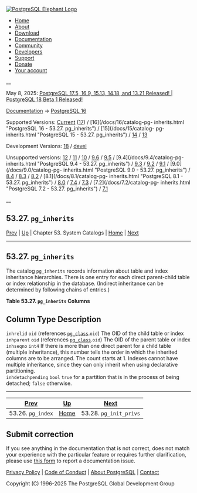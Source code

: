 [ ![PostgreSQL Elephant Logo](/media/img/about/press/elephant.png) ](/)

  * [Home](/ "Home")
  * [About](/about/ "About")
  * [Download](/download/ "Download")
  * [Documentation](/docs/ "Documentation")
  * [Community](/community/ "Community")
  * [Developers](/developer/ "Developers")
  * [Support](/support/ "Support")
  * [Donate](/about/donate/ "Donate")
  * [Your account](/account/ "Your account")

__

May 8, 2025: [ PostgreSQL 17.5, 16.9, 15.13, 14.18, and 13.21 Released! ](/about/news/postgresql-175-169-1513-1418-and-1321-released-3072/) | [ PostgreSQL 18 Beta 1 Released! ](/about/news/postgresql-18-beta-1-released-3070/)

[Documentation](/docs/ "Documentation") -> [PostgreSQL
16](/docs/16/index.html)

Supported Versions: [Current](/docs/current/catalog-pg-inherits.html
"PostgreSQL 17 - 53.27. pg_inherits") ([17](/docs/17/catalog-pg-inherits.html
"PostgreSQL 17 - 53.27. pg_inherits")) / [16](/docs/16/catalog-pg-
inherits.html "PostgreSQL 16 - 53.27. pg_inherits") / [15](/docs/15/catalog-
pg-inherits.html "PostgreSQL 15 - 53.27. pg_inherits") /
[14](/docs/14/catalog-pg-inherits.html "PostgreSQL 14 - 53.27. pg_inherits") /
[13](/docs/13/catalog-pg-inherits.html "PostgreSQL 13 - 53.27. pg_inherits")

Development Versions: [18](/docs/18/catalog-pg-inherits.html "PostgreSQL 18 -
53.27. pg_inherits") / [devel](/docs/devel/catalog-pg-inherits.html
"PostgreSQL devel - 53.27. pg_inherits")

Unsupported versions: [12](/docs/12/catalog-pg-inherits.html "PostgreSQL 12 -
53.27. pg_inherits") / [11](/docs/11/catalog-pg-inherits.html "PostgreSQL 11 -
53.27. pg_inherits") / [10](/docs/10/catalog-pg-inherits.html "PostgreSQL 10 -
53.27. pg_inherits") / [9.6](/docs/9.6/catalog-pg-inherits.html "PostgreSQL
9.6 - 53.27. pg_inherits") / [9.5](/docs/9.5/catalog-pg-inherits.html
"PostgreSQL 9.5 - 53.27. pg_inherits") / [9.4](/docs/9.4/catalog-pg-
inherits.html "PostgreSQL 9.4 - 53.27. pg_inherits") /
[9.3](/docs/9.3/catalog-pg-inherits.html "PostgreSQL 9.3 -
53.27. pg_inherits") / [9.2](/docs/9.2/catalog-pg-inherits.html "PostgreSQL
9.2 - 53.27. pg_inherits") / [9.1](/docs/9.1/catalog-pg-inherits.html
"PostgreSQL 9.1 - 53.27. pg_inherits") / [9.0](/docs/9.0/catalog-pg-
inherits.html "PostgreSQL 9.0 - 53.27. pg_inherits") /
[8.4](/docs/8.4/catalog-pg-inherits.html "PostgreSQL 8.4 -
53.27. pg_inherits") / [8.3](/docs/8.3/catalog-pg-inherits.html "PostgreSQL
8.3 - 53.27. pg_inherits") / [8.2](/docs/8.2/catalog-pg-inherits.html
"PostgreSQL 8.2 - 53.27. pg_inherits") / [8.1](/docs/8.1/catalog-pg-
inherits.html "PostgreSQL 8.1 - 53.27. pg_inherits") /
[8.0](/docs/8.0/catalog-pg-inherits.html "PostgreSQL 8.0 -
53.27. pg_inherits") / [7.4](/docs/7.4/catalog-pg-inherits.html "PostgreSQL
7.4 - 53.27. pg_inherits") / [7.3](/docs/7.3/catalog-pg-inherits.html
"PostgreSQL 7.3 - 53.27. pg_inherits") / [7.2](/docs/7.2/catalog-pg-
inherits.html "PostgreSQL 7.2 - 53.27. pg_inherits") /
[7.1](/docs/7.1/catalog-pg-inherits.html "PostgreSQL 7.1 -
53.27. pg_inherits")

__

53.27. `pg_inherits`  
---  
[Prev](catalog-pg-index.html "53.26. pg_index")  | [Up](catalogs.html "Chapter 53. System Catalogs") | Chapter 53. System Catalogs | [Home](index.html "PostgreSQL 16.9 Documentation") |  [Next](catalog-pg-init-privs.html "53.28. pg_init_privs")  
  
* * *

## 53.27. `pg_inherits` #

The catalog `pg_inherits` records information about table and index
inheritance hierarchies. There is one entry for each direct parent-child table
or index relationship in the database. (Indirect inheritance can be determined
by following chains of entries.)

**Table  53.27. `pg_inherits` Columns**

Column Type Description  
---  
`inhrelid` `oid` (references [`pg_class`](catalog-pg-class.html
"53.11. pg_class").`oid`) The OID of the child table or index  
`inhparent` `oid` (references [`pg_class`](catalog-pg-class.html
"53.11. pg_class").`oid`) The OID of the parent table or index  
`inhseqno` `int4` If there is more than one direct parent for a child table
(multiple inheritance), this number tells the order in which the inherited
columns are to be arranged. The count starts at 1. Indexes cannot have
multiple inheritance, since they can only inherit when using declarative
partitioning.  
`inhdetachpending` `bool` `true` for a partition that is in the process of
being detached; `false` otherwise.  
  
  

* * *

[Prev](catalog-pg-index.html "53.26. pg_index")  | [Up](catalogs.html "Chapter 53. System Catalogs") |  [Next](catalog-pg-init-privs.html "53.28. pg_init_privs")  
---|---|---  
53.26. `pg_index`  | [Home](index.html "PostgreSQL 16.9 Documentation") |  53.28. `pg_init_privs`  
  
## Submit correction

If you see anything in the documentation that is not correct, does not match
your experience with the particular feature or requires further clarification,
please use [this form](/account/comments/new/16/catalog-pg-inherits.html/) to
report a documentation issue.

[Privacy Policy](/about/privacypolicy) | [Code of Conduct](/about/policies/coc/) | [About PostgreSQL](/about/) | [Contact](/about/contact/)  

Copyright (C) 1996-2025 The PostgreSQL Global Development Group

